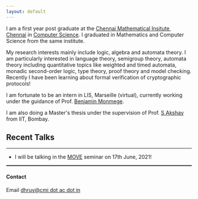 ```yaml
---
layout: default
---
```


<!-- ![Profile Picture](profile_1.jpg){:style="float: right;margin-right: 7px;margin-top: 7px;height: 200px;border: 5"} -->
I am a first year post graduate at the [Chennai Mathematical Insitute, Chennai](http://www.cmi.ac.in/) in [Computer Science](https://www.cmi.ac.in/teaching/courses.php?prog=msccs). I graduated in Mathematics and Computer Science from the same institute.

My research interests mainly include logic, algebra and automata theory.
I am particularly interested in language theory, semigroup theory, automata theory including quantitative topics like weighted and timed automata, monadic second-order logic, type theory, proof theory and model checking.
<br/>
Recently I have been learning about formal verification of cryptographic protocols!
<!-- Recently I have also become fond of learning language theory and automata in a categorical perspective. -->

I am fortunate to be an intern in LIS, Marseille (virtual), currently working under the guidance of Prof. [Benjamin Monmege](https://pageperso.lif.univ-mrs.fr/~benjamin.monmege/).

I am also doing a Master's thesis under the supervision of Prof. [S Akshay](https://www.cse.iitb.ac.in/~akshayss/) from IIT, Bombay.

## Recent Talks
<hr>

* I will be talking in the [MOVE](http://pageperso.lif.univ-mrs.fr/~benjamin.monmege/seminaireMOVE/) seminar on 17th June, 2021!

<hr style="border:1px solid gray">

#### Contact

Email [dhruv@cmi dot ac dot in](mailto:dhruv@cmi.ac.in)
